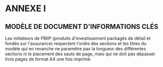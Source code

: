 # ANNEXE I

## MODÈLE DE DOCUMENT D'INFORMATIONS CLÉS

Les initiateurs de PRIIP (produits d'investissement packagés de détail et fondés sur l'assurance) respectent l'ordre des sections et les titres du modèle qui en revanche ne paramètre pas la longueur des différentes sections ni le placement des sauts de page, mais qui ne doit pas dépasser trois pages de format A4 une fois imprimé.





